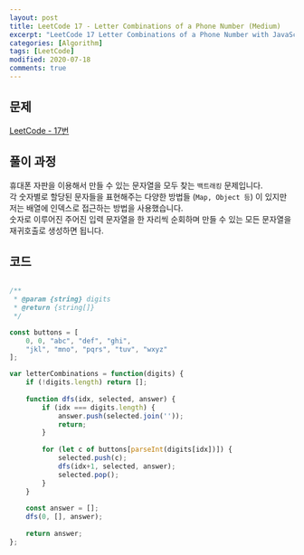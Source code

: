 ```yaml
---
layout: post
title: LeetCode 17 - Letter Combinations of a Phone Number (Medium)
excerpt: "LeetCode 17 Letter Combinations of a Phone Number with JavaScript - Javascript 코딩 테스트 대비"
categories: [Algorithm]
tags: [LeetCode]
modified: 2020-07-18
comments: true
---
```


## 문제
[LeetCode - 17번](https://leetcode.com/problems/letter-combinations-of-a-phone-number/)

## 풀이 과정
휴대폰 자판을 이용해서 만들 수 있는 문자열을 모두 찾는 `백트래킹` 문제입니다. <br>
각 숫자별로 할당된 문자들을 표현해주는 다양한 방법들 (`Map, Object 등`) 이 있지만 저는 배열에 인덱스로 접근하는 방법을 사용했습니다. <br>
숫자로 이루어진 주어진 입력 문자열을 한 자리씩 순회하며 만들 수 있는 모든 문자열을 재귀호출로 생성하면 됩니다. <br>


## 코드

~~~ javascript

/**
 * @param {string} digits
 * @return {string[]}
 */

const buttons = [
    0, 0, "abc", "def", "ghi", 
    "jkl", "mno", "pqrs", "tuv", "wxyz"
];

var letterCombinations = function(digits) {
    if (!digits.length) return [];
    
    function dfs(idx, selected, answer) {
        if (idx === digits.length) {
            answer.push(selected.join(''));
            return;
        }
        
        for (let c of buttons[parseInt(digits[idx])]) {
            selected.push(c);
            dfs(idx+1, selected, answer);
            selected.pop();
        }
    }
    
    const answer = [];
    dfs(0, [], answer);
    
    return answer;
};

~~~
